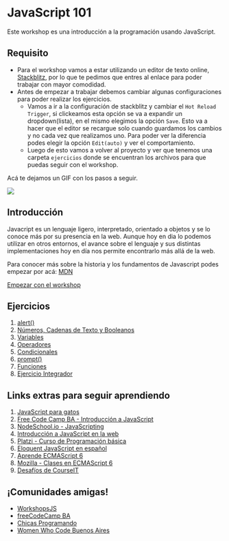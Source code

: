 # JavaScript 101

Este workshop es una introducción a la programación usando JavaScript.

## Requisito

* Para el workshop vamos a estar utilizando un editor de texto online, [Stackblitz](https://stackblitz.com/fork/javascript101), por lo que te pedimos que entres al enlace para poder trabajar con mayor comodidad.
* Antes de empezar a trabajar debemos cambiar algunas configuraciones para poder realizar los ejercicios.
  * Vamos a ir a la configuración de stackblitz y cambiar el `Hot Reload Trigger`, si clickeamos esta opción se va a expandir un dropdown(lista), en el mismo elegimos la opción `Save`. Esto va a hacer que el editor se recargue solo cuando guardamos los cambios y no cada vez que realizamos uno. Para poder ver la diferencia podes elegir la opción `Edit(auto)` y ver el comportamiento.
  * Luego de esto vamos a volver al proyecto y ver que tenemos una carpeta `ejercicios` donde se encuentran los archivos para que puedas seguir con el workshop.
  
Acá te dejamos un GIF con los pasos a seguir.

![](assets/JS101.gif)

## Introducción

Javacript es un lenguaje ligero, interpretado, orientado a objetos y se lo conoce más por su presencia en la web. Aunque hoy en dia lo podemos utilizar en otros entornos, el avance sobre el lenguaje y sus distintas implementaciones hoy en día nos permite encontrarlo más allá de la web.

Para conocer más sobre la historia y los fundamentos de Javascript podes empezar por acá: [MDN](https://developer.mozilla.org/es/docs/Web/JavaScript)

[Empezar con el workshop](ejercicios/conceptuales/01.md)

## Ejercicios

1. [alert\(\)](ejercicios/conceptuales/01.md)
2. [Números, Cadenas de Texto y Booleanos](ejercicios/conceptuales/02.md)
3. [Variables](ejercicios/conceptuales/03.md)
4. [Operadores](ejercicios/conceptuales/04.md)
5. [Condicionales](ejercicios/conceptuales/05.md)
6. [prompt\(\)](ejercicios/conceptuales/06.md)
7. [Funciones](ejercicios/conceptuales/07.md)
8. [Ejercicio Integrador](ejercicios/conceptuales/08.md)

## Links extras para seguir aprendiendo

1. [JavaScript para gatos](https://jsparagatos.com/)
2. [Free Code Camp BA - Introducción a JavaScript](https://github.com/nhsz/intro-js)
3. [NodeSchool.io - JavaScripting](https://github.com/workshopper/javascripting)
4. [Introducción a JavaScript en la web](http://librosweb.es/libro/javascript/)
5. [Platzi - Curso de Programación básica](https://platzi.com/cursos/programacion-basica/)
6. [Eloquent JavaScript en español](http://hectorip.github.io/Eloquent-JavaScript-ES-online/)
7. [Aprende ECMAScript 6](https://carlosazaustre.es/ecmascript-6-el-nuevo-estandar-de-javascript/)
8. [Mozilla - Clases en ECMAScript 6](https://developer.mozilla.org/es/docs/Web/JavaScript/Referencia/Classes)
9. [Desafíos de CourseIT](https://courseit.com.ar/desafios)

## ¡Comunidades amigas!

* [WorkshopsJS](https://github.com/workshopsjs)
* [freeCodeCamp BA](https://freecodecampba.org/)
* [Chicas Programando](http://chicasprogramando.com/)
* [Women Who Code Buenos Aires](https://www.womenwhocode.com/buenosaires)

